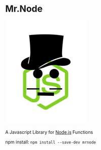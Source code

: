 # Mr.Node

<img src="tophatlogo (1).png">

A Javascript Library for [Node.js](https://nodejs.org) Functions

npm install: `npm install --save-dev mrnode`
